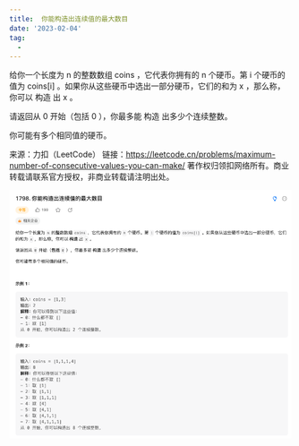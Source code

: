 ```yaml
---
title:  你能构造出连续值的最大数目
date: '2023-02-04'
tag:
  - 
---
```

给你一个长度为 n 的整数数组 coins ，它代表你拥有的 n 个硬币。第 i 个硬币的值为 coins[i] 。如果你从这些硬币中选出一部分硬币，它们的和为 x ，那么称，你可以 构造 出 x 。

请返回从 0 开始（包括 0 ），你最多能 构造 出多少个连续整数。

你可能有多个相同值的硬币。

来源：力扣（LeetCode）
链接：<https://leetcode.cn/problems/maximum-number-of-consecutive-values-you-can-make/>
著作权归领扣网络所有。商业转载请联系官方授权，非商业转载请注明出处。

![alt](./image/example.png)
